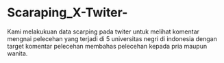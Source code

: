 # Scaraping_X-Twiter-
Kami melakukuan data scarping pada twiter untuk melihat komentar mengnai pelecehan yang terjadi di 5 universitas negri di indonesia dengan target komentar pelecehan membahas pelecehan kepada pria maupun wanita.
